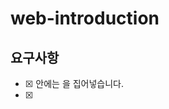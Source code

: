# web-introduction

## 요구사항
- [x] <head> 안에는 <meta charset="utf-8">을 집어넣습니다.
- [x] <title>은 재량
- [x] 본문은 <div>로 적절히 화면을 나누어야 합니다.
- [x] 적절히 <h#>으로 섹션을 구분하여 주세요.
- [x] 본인의 이름과 간단한 자기소개가 문단으로 구성되어 있어야 합니다.
- [x] 인생 영화 BEST5를 표로 정리하여 보여주세요.
- [x] 영화의 포스터와 바로가기 링크(네이버 영화)는 꼭 있어야 합니다.
- [x] 방문자가 남길 수 있는 방명록이 있어야합니다.
- [x] 이름은 <input>으로 type은 'text'입니다.
- [x] 방문자가 본인의 취향의 영화를 고를 수 있도록 체크박스 형태로 제공합니다. (예시 파일은 라디오버튼으로 되어 있어 오류!)
- [x] 등록 버튼과 취소 버튼이 있어야 합니다.
- [x] 등록 버튼은 <button>을 사용하며 type은 'button'입니다.
- [x] 취소 버튼은 <button>을 사용하며 type은 'reset'입니다.
- [x] 본문에 관한 자세한 요구 사항 예시 파일을 참고해 주세요!
- [x] 방명록에 등록한 사람 이름(OOO)과 일치하는 취향의 개수(N)를 조사하여 “OOO님, 저와 N개의 취향이 같으시네요!"라는 Alert를 띄워 주세요.